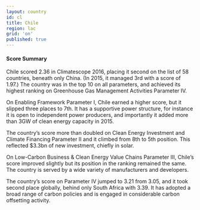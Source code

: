 ```yaml
---
layout: country
id: cl
title: Chile
region: lac
grid: 'on'
published: true
---
```


#### Score Summary

Chile scored 2.36 in Climatescope 2016, placing it second on the list of 58 countries, beneath only China. (In 2015, it managed 3rd with a score of 1.97.) The country was in the top 10 on all parameters, and achieved its highest ranking on Greenhouse Gas Management Activities Parameter IV.

On Enabling Framework Parameter I, Chile earned a higher score, but it slipped three places to 7th. It has a supportive power structure, for instance it is open to independent power producers, and importantly it added more than 3GW of clean energy capacity in 2015.

The country’s score more than doubled on Clean Energy Investment and Climate Financing Parameter II and it climbed from 8th to 5th position. This reflected $3.3bn of new investment, chiefly in solar.

On Low-Carbon Business & Clean Energy Value Chains Parameter III, Chile’s score improved slightly but its position in the ranking remained the same. The country is served by a wide variety of manufacturers and developers.  

The country’s score on Parameter IV jumped to 3.21 from 3.05, and it took second place globally, behind only South Africa with 3.39. It has adopted a broad range of carbon policies and is engaged in considerable carbon offsetting activity.

